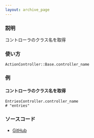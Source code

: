 ```yaml
---
layout: archive_page
---
```

### 説明
コントローラのクラス名を取得

### 使い方
    ActionController::Base.controller_name

### 例
#### コントローラのクラス名を取得
    EntriesController.controller_name
    # "entries"

### ソースコード
* [GitHub](https://github.com/rails/rails/blob/ac30e389ecfa0e26e3d44c1eda8488ddf63b3ecc/actionpack/lib/action_controller/metal.rb#L144)